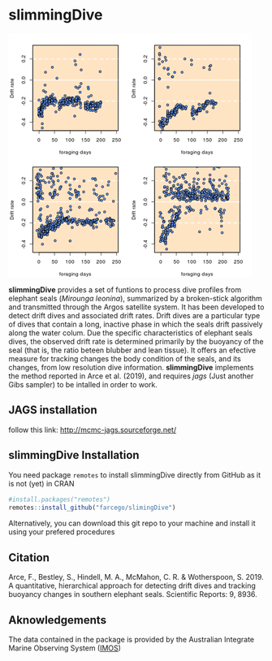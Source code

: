 # slimmingDive



![example](https://github.com/farcego/slimmingDive/blob/master/inst/readme.gif)


**slimmingDive** provides a set of funtions to process dive profiles from
elephant seals (*Mirounga leonina*), summarized by a broken-stick algorithm and transmitted
through the Argos satellite system. It has been developed to detect
drift dives and associated drift rates. Drift dives are a particular
type of dives that contain a long, inactive phase in which the seals
drift passively along the water colum. Due the specific
characteristics of elephant seals dives, the observed drift rate is determined
primarily by the buoyancy of the seal (that is, the ratio beteen
blubber and lean tissue). It offers an efective measure
for tracking changes the body condition of the seals, and its changes, from low
resolution dive information. **slimmingDive** implements the method
reported in Arce et al. (2019), and requires *jags* (Just another Gibs
sampler) to be intalled in order to work.


## JAGS installation

follow this link: http://mcmc-jags.sourceforge.net/



## slimmingDive Installation


You need package `remotes` to install slimmingDive
directly from GitHub as it is not (yet) in CRAN

```R
#install.packages("remotes")
remotes::install_github("farcego/slimingDive")
```

Alternatively, you can download this git repo to your machine and
install it using your prefered procedures


## Citation

Arce, F., Bestley, S., Hindell, M. A., McMahon, C. R. & Wotherspoon,
S. 2019. A quantitative, hierarchical approach for detecting drift
dives and tracking buoyancy changes in southern elephant
seals. Scientific Reports: 9, 8936.

## Aknowledgements

The data contained in the package is provided by the Australian
Integrate Marine Observing System ([IMOS](http://imos.org.au/))
